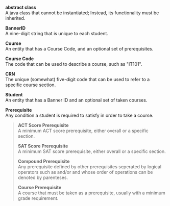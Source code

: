 **abstract class**  
    A java class that cannot be instantiated; Instead, its functionality must be inherited.

**BannerID**  
    A nine-digit string that is unique to each student.

**Course**  
    An entity that has a Course Code, and an optional set of prerequisites.
    
**Course Code**  
    The code that can be used to describe a course, such as "IT101".

**CRN**  
    The unique (somewhat) five-digit code that can be used to refer to a specific course section.
    
**Student**  
    An entity that has a Banner ID and an optional set of taken courses.
    
**Prerequisite**  
    Any condition a student is required to satisfy in order to take a course.
 >    
 > **ACT Score Prerequisite**  
 >     A minimum ACT score prerequisite, either overall or a specific section.
 >     
 > **SAT Score Prerequisite**  
 >     A minimum SAT score prerequisite, either overall or a specific section.
 >         
 > **Compound Prerequisite**  
 >     Any prerequisite defined by other prerequisites seperated by logical operators such as and/or and whose order of operations can be denoted by parenteses.
 >     
 > **Course Prerequisite**  
 >     A course that must be taken as a prerequisite, usually with a minimum grade requirement.
